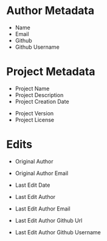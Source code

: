 # Author Metadata
- Name
- Email
- Github
- Github Username

# Project Metadata
- Project Name
- Project Description
- Project Creation Date
<!-- - Project URL #! Maybe not possible now.  -->

- Project Version
- Project License

# Edits
- Original Author
- Original Author Email

- Last Edit Date
- Last Edit Author
- Last Edit Author Email
- Last Edit Author Github Url
- Last Edit Author Github Username